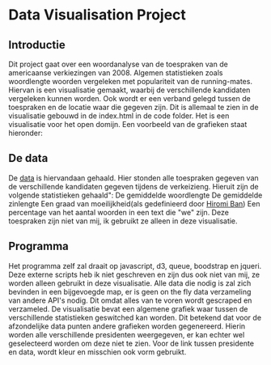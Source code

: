 # Data Visualisation Project

## Introductie

Dit project gaat over een woordanalyse van de toespraken van de americaanse verkiezingen van 2008. Algemen statistieken zoals woordlengte woorden vergeleken met populariteit van de running-mates. Hiervan is een visualisatie gemaakt, waarbij de verschillende kandidaten vergeleken kunnen worden. Ook wordt er een verband gelegd tussen de toespraken en de locatie waar die gegeven zijn. Dit is allemaal te zien in de visualisatie gebouwd in de index.html in de code folder. Het is een visualisatie voor het open domijn. Een voorbeeld van de grafieken staat hieronder:



## De data
De [data](http://www.presidency.ucsb.edu/2008_election.php) is hiervandaan gehaald. Hier stonden alle toespraken gegeven van de verschillende kandidaten gegeven tijdens de verkeizieng. Hieruit zijn de volgende statistieken gehaald":
De gemiddelde woordlengte
De gemiddelde zinlengte
Een graad van moeilijkheid(als gedefinieerd door [Hiromi Ban](http://ieeexplore.ieee.org/stamp/stamp.jsp?tp=&arnumber=5156475))
Een percentage van het aantal woorden in een text die "we" zijn. Deze toespraken zijn niet van mij, ik gebruikt ze alleen in deze visualisatie.

## Programma
Het programma zelf zal draait op javascript, d3, queue, boodstrap en jqueri. Deze externe scripts heb ik niet geschreven en zijn dus ook niet van mij, ze worden alleen gebruikt in deze visualisatie. Alle data die nodig is zal zich bevinden in een bijgevoegde map, er is geen on the fly data verzameling van andere API's nodig. Dit omdat alles van te voren wordt gescraped en verzameled. 
De visualisatie bevat een algemene grafiek waar tussen de verschillende statistieken geswitched kan worden. Dit betekend dat voor de afzondelijke data punten andere grafieken worden gegenereerd. Hierin worden alle verschillende presidenten weergegeven, er kan echter wel geselecteerd worden om deze niet te zien. Voor de link tussen presidente en data, wordt kleur en misschien ook vorm gebruikt.
